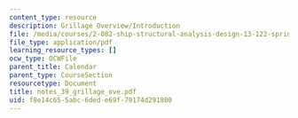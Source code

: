 ```yaml
---
content_type: resource
description: Grillage Overview/Introduction
file: /media/courses/2-082-ship-structural-analysis-design-13-122-spring-2003/f8e14c655abc6dede69f79174d291800_notes_39_grillage_ove.pdf
file_type: application/pdf
learning_resource_types: []
ocw_type: OCWFile
parent_title: Calendar
parent_type: CourseSection
resourcetype: Document
title: notes_39_grillage_ove.pdf
uid: f8e14c65-5abc-6ded-e69f-79174d291800
---
```

